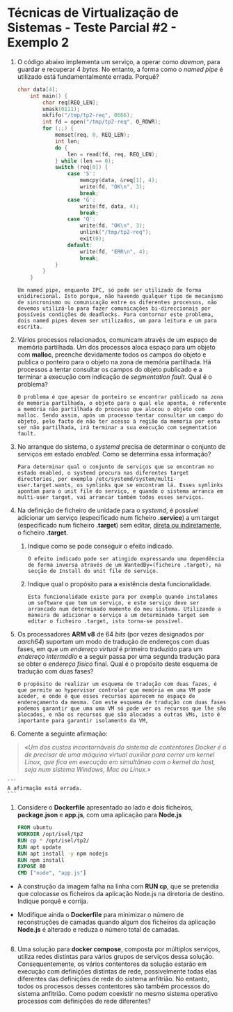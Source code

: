 # Técnicas de Virtualização de Sistemas - Teste Parcial #2 - Exemplo 2

1. O código abaixo implementa um serviço, a operar como *daemon*, para guardar e recuperar 4 *bytes*. No entanto, a forma como o *named pipe* é utilizado está fundamentalmente errada. Porquê?

    ```c
    char data[4];
        int main() {
            char req[REQ_LEN];
            umask(0111); 
            mkfifo("/tmp/tp2-req", 0666);
            int fd = open("/tmp/tp2-req", O_RDWR);
            for (;;) {
                memset(req, 0, REQ_LEN);
                int len; 
                do { 
                    len = read(fd, req, REQ_LEN); 
                } while (len == 0);
                switch (req[0]) {
                    case 'S': 
                        memcpy(data, &req[1], 4); 
                        write(fd, "OK\n", 3); 
                        break;
                    case 'G': 
                        write(fd, data, 4); 
                        break;
                    case 'Q': 
                        write(fd, "OK\n", 3); 
                        unlink("/tmp/tp2-req"); 
                        exit(0);
                    default: 
                        write(fd, "ERR\n", 4); 
                        break;
                }
            }
        }
    ```

    ```
    Um named pipe, enquanto IPC, só pode ser utilizado de forma unidirecional. Isto porque, não havendo qualquer tipo de mecanismo de sincronismo ou comunicação entre os diferentes processos, não devemos utilizá-lo para fazer comunicações bi-direccionais por possíveis condições de deadlocks. Para contornar este problema, dois named pipes devem ser utilizados, um para leitura e um para escrita.
    ``` 

2. Vários processos relacionados, comunicam através de um espaço de memória partilhada. Um dos processos aloca espaço para um objeto com **malloc**, preenche devidamente todos os campos do objeto e publica o ponteiro para o objeto na zona de memória partilhada. Há processos a tentar consultar os campos do objeto publicado e a terminar a execução com indicação de *segmentation fault*. Qual é o problema?

    ```
    O problema é que apesar do ponteiro se encontrar publicado na zona de memória partilhada, o objeto para o qual ele aponta, é referente a memória não partilhada do processo que alocou o objeto com malloc. Sendo assim, após um processo tentar consultar um campo do objeto, pelo facto de não ter acesso à região da memoria por esta ser não partilhada, irá terminar a sua execução com segmentation fault.
    ```

3. No arranque do sistema, o *systemd* precisa de determinar o conjunto de serviços em estado *enabled*. Como se determina essa informação?

    ```
    Para determinar qual o conjunto de serviços que se encontram no estado enabled, o systemd procura nas diferentes target directories, por exemplo /etc/systemd/system/multi-user.target.wants, os symlinks que se encontram lá. Esses symlinks apontam para o unit file do serviço, e quando o sistema arranca em multi-user target, vai arrancar também todos esses serviços.
    ```

4. Na definição de ficheiro de unidade para o *systemd*, é possível adicionar um serviço (especificado num ficheiro **.service**) a um target (especificado num ficheiro **.target**) sem editar, <u>direta ou indiretamente</u>, o ficheiro **.target**.

    1. Indique como se pode conseguir o efeito indicado.

        ```
        O efeito indicado pode ser atingido expressando uma dependência de forma inversa através de um WantedBy=(ficheiro .target), na secção de Install do unit file do serviço.
        ```

    2. Indique qual o propósito para a existência desta funcionalidade.

        ```
        Esta funcionalidade existe para por exemplo quando instalamos um software que tem um serviço, e este serviço deve ser arrancado num determinado momento do meu sistema. Utilizando a maneira de adicionar o serviço a um determinado target sem editar o ficheiro .target, isto torna-se possível.
        ```

5. Os processadores **ARM v8** de 64 *bits* (por vezes designados por *aarch64*) suportam um modo de tradução de endereços com duas fases, em que um *endereço virtual* é primeiro traduzido para um *endereço intermédio* e a seguir passa por uma segunda tradução para se obter o *endereço físico* final. Qual é o propósito deste esquema de tradução com duas fases?

    ```
    O propósito de realizar um esquema de tradução com duas fazes, é que permite ao hypervisor controlar que memória em uma VM pode aceder, e onde é que esses recursos aparecem no espaço de endereçamento da mesma. Com este esquema de tradução com duas fases podemos garantir que uma uma VM só pode ver os recursos que lhe são alocados, e não os recursos que são alocados a outras VMs, isto é importante para garantir isolamento da VM, 
    ```

6. Comente a seguinte afirmação:
> *«Um dos custos incontornáveis do sistema de contentores Docker é o de precisar de uma máquina virtual auxiliar para correr um kernel Linux, que fica em execução em simultâneo com o kernel do host, seja num sistema Windows, Mac ou Linux.»*

    ```
    A afirmação está errada. 
    ```

1. Considere o **Dockerfile** apresentado ao lado e dois ficheiros, **package.json** e **app.js**, com uma aplicação para **Node.js**

    ```dockerfile
    FROM ubuntu
    WORKDIR /opt/isel/tp2
    RUN cp * /opt/isel/tp2/
    RUN apt update
    RUN apt install -y npm nodejs
    RUN npm install
    EXPOSE 80
    CMD ["node", "app.js"]
    ```

- A construção da imagem falha na linha com **RUN cp**, que se pretendia que colocasse os ficheiros da aplicação Node.js na diretoria de destino. Indique porquê e corrija.
- Modifique ainda o **Dockerfile** para minimizar o número de reconstruções de camadas quando algum dos ficheiros da aplicação **Node.js** é alterado e reduza o número total de camadas.

    ```
    ```

8. Uma solução para **docker compose**, composta por múltiplos serviços, utiliza redes distintas para vários grupos de serviços dessa solução. Consequentemente, os vários contentores da solução estarão em execução com definições distintas de rede, possivelmente todas elas diferentes das definições de rede do sistema anfitrião. No entanto, todos os processos desses contentores são também processos do sistema anfitrião. Como podem coexistir no mesmo sistema operativo processos com definições de rede diferentes?

    ```
    ```
